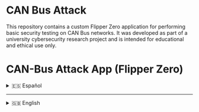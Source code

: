# CAN Bus Attack
This repository contains a custom Flipper Zero application for performing basic security testing on CAN Bus networks. It was developed as part of a university cybersecurity research project and is intended for educational and ethical use only.
# CAN-Bus Attack App (Flipper Zero)

<details>
<summary>🇪🇸 Español</summary>

## Descripción
App para pruebas de seguridad en **redes CAN Bus** usando **Flipper Zero** y el módulo **MCP2515 de Electronic Cats**.

## Funcionalidades
- Sniffer de tramas
- Ataques: DoS, Suplantación, Repetición, Modificación

</details>

---

<details>
<summary>🇬🇧 English</summary>

## Overview
App for **CAN Bus security testing** with **Flipper Zero** and **Electronic Cats MCP2515** module.

## Features
- Frame Sniffer
- Attacks: DoS, Spoofing, Replay, Modify

</details>
